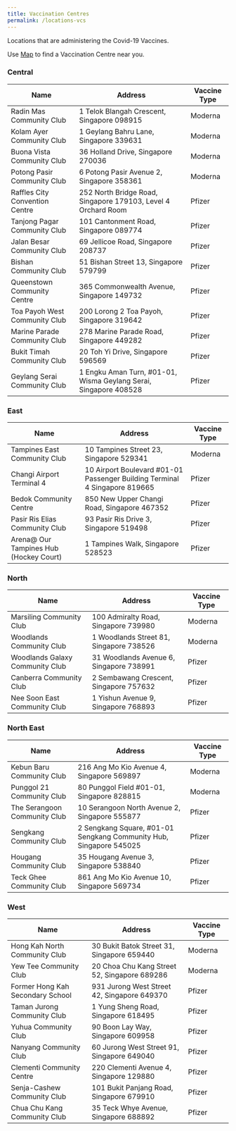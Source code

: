 ```yaml
---
title: Vaccination Centres
permalink: /locations-vcs
---
```

Locations that are administering the Covid-19 Vaccines. 

Use [Map](https://www.onemap.sg/main/v2/vaccination) to find a Vaccination Centre near you.

###  **Central**
<table>
  <thead>
    <tr>
      <th>Name</th>
      <th>Address</th>
			<th>Vaccine Type</th>
    </tr>
  </thead>
  <tbody>
		<!--start of row-->
    <tr>
      <td>Radin Mas Community Club  </td>
      <td>1 Telok Blangah Crescent, Singapore 098915</td>
			<td>Moderna</td>
    </tr>
    <!--end of row-->
		<!--start of row-->
    <tr>
      <td>Kolam Ayer Community Club  </td>
      <td>1 Geylang Bahru Lane, Singapore 339631</td>
			<td>Moderna</td>
    </tr>
    <!--end of row-->
		<!--start of row-->
    <tr>
      <td>Buona Vista Community Club </td>
      <td>36 Holland Drive, Singapore 270036</td>
			<td>Moderna</td>
    </tr>
    <!--end of row-->
		<!--start of row-->
    <tr>
      <td>Potong Pasir Community Club </td>
      <td>6 Potong Pasir Avenue 2, Singapore 358361</td>
			<td>Moderna</td>
    </tr>
    <!--end of row-->
    <!--start of row-->
    <tr>
      <td>Raffles City Convention Centre</td>
      <td>252 North Bridge Road, Singapore 179103, Level 4 Orchard Room</td>
			<td>Pfizer</td>
    </tr>
    <!--end of row-->
		<!--start of row-->
    <tr>
      <td>Tanjong Pagar Community Club</td>
      <td>101 Cantonment Road, Singapore 089774</td>
			<td>Pfizer</td>
    </tr>
    <!--end of row-->
		<!--start of row-->
    <tr>
      <td>Jalan Besar Community Club</td>
      <td>69 Jellicoe Road, Singapore 208737</td>
			<td>Pfizer</td>
    </tr>
    <!--end of row-->
		<!--start of row-->
    <tr>
      <td>Bishan Community Club</td>
      <td>51 Bishan Street 13, Singapore 579799</td>
			<td>Pfizer</td>
    </tr>
    <!--end of row-->
		<!--start of row-->
    <tr>
      <td>Queenstown Community Centre </td>
      <td>365 Commonwealth Avenue, Singapore 149732</td>
			<td>Pfizer</td>
    </tr>
    <!--end of row-->
		<!--start of row-->
    <tr>
      <td>Toa Payoh West Community Club </td>
      <td>200 Lorong 2 Toa Payoh, Singapore 319642</td>
			<td>Pfizer</td>
    </tr>
    <!--end of row-->
		<!--start of row-->
    <tr>
      <td>Marine Parade Community Club </td>
      <td>278 Marine Parade Road, Singapore 449282</td>
			<td>Pfizer</td>
    </tr>
    <!--end of row-->
		<!--start of row-->
    <tr>
      <td>Bukit Timah Community Club</td>
      <td>20 Toh Yi Drive, Singapore 596569</td>
			<td>Pfizer</td>
    </tr>
    <!--end of row-->
		<!--start of row-->
    <tr>
      <td>Geylang Serai Community Club  </td>
      <td>1 Engku Aman Turn, #01-01, Wisma Geylang Serai, Singapore 408528</td>
			<td>Pfizer</td>
    </tr>
    <!--end of row-->
  </tbody>
</table>


### **East**
<table>
  <thead>
    <tr>
      <th>Name</th>
      <th>Address</th>
			<th>Vaccine Type</th>
    </tr>
  </thead>
  <tbody>
		<!--start of row-->
    <tr>
      <td>Tampines East Community Club </td>
      <td>10 Tampines Street 23, Singapore 529341</td>
			<td>Moderna</td>
    </tr>
    <!--end of row--
    <!--start of row-->
    <tr>
      <td>Changi Airport Terminal 4</td>
      <td>10 Airport Boulevard #01-01 Passenger Building Terminal 4 Singapore 819665</td>
			<td>Pfizer</td>
    </tr>
    <!--end of row-->
		<!--start of row-->
    <tr>
      <td>Bedok Community Centre   </td>
      <td>850 New Upper Changi Road, Singapore 467352</td>
			<td>Pfizer</td>
    </tr>
    <!--end of row-->
		<!--start of row-->
    <tr>
      <td>Pasir Ris Elias Community Club    </td>
      <td>93 Pasir Ris Drive 3, Singapore 519498</td>
			<td>Pfizer</td>
    </tr>
    <!--end of row-->
		<!--start of row-->
    <tr>
      <td>Arena@ Our Tampines Hub (Hockey Court)  </td>
      <td>1 Tampines Walk, Singapore 528523</td>
			<td>Pfizer</td>
    </tr>
    <!--end of row-->
  </tbody>
</table>

### **North**
<table>
  <thead>
    <tr>
      <th>Name</th>
      <th>Address</th>
			<th>Vaccine Type</th>
    </tr>
  </thead>
  <tbody>
		<!--start of row-->
    <tr>
      <td>Marsiling Community Club   </td>
      <td>100 Admiralty Road, Singapore 739980</td>
			<td>Moderna</td>
    </tr>
    <!--end of row-->
		<!--start of row-->
    <tr>
      <td>Woodlands Community Club   </td>
      <td>1 Woodlands Street 81, Singapore 738526</td>
			<td>Moderna</td>
    </tr>
    <!--end of row-->
    <!--start of row-->
    <tr>
      <td>Woodlands Galaxy Community Club</td>
      <td>31 Woodlands Avenue 6, Singapore 738991</td>
			<td>Pfizer</td>
    </tr>
    <!--end of row-->
		<!--start of row-->
    <tr>
      <td>Canberra Community Club</td>
      <td>2 Sembawang Crescent, Singapore 757632</td>
			<td>Pfizer</td>
    </tr>
    <!--end of row-->
			<!--start of row-->
    <tr>
      <td>Nee Soon East Community Club</td>
      <td>1 Yishun Avenue 9, Singapore 768893</td>
			<td>Pfizer</td>
    </tr>
    <!--end of row-->
  </tbody>
</table>

### **North East**
<table>
  <thead>
    <tr>
      <th>Name</th>
      <th>Address</th>
			<th>Vaccine Type</th>
    </tr>
  </thead>
  <tbody>
		<!--start of row-->
    <tr>
      <td>Kebun Baru Community Club   </td>
      <td>216 Ang Mo Kio Avenue 4, Singapore 569897</td>
			<td>Moderna</td>
    </tr>
    <!--end of row-->
		<!--start of row-->
    <tr>
      <td>Punggol 21 Community Club   </td>
      <td>80 Punggol Field #01-01, Singapore 828815</td>
			<td>Moderna</td>
    </tr>
    <!--end of row-->
    <!--start of row-->
    <tr>
      <td>The Serangoon Community Club </td>
      <td>10 Serangoon North Avenue 2, Singapore 555877</td>
			<td>Pfizer</td>
    </tr>
    <!--end of row-->
		<!--start of row-->
    <tr>
      <td>Sengkang Community Club  </td>
      <td>2 Sengkang Square,  #01-01 Sengkang Community Hub, Singapore 545025</td>
			<td>Pfizer</td>
    </tr>
    <!--end of row-->
		<!--start of row-->
    <tr>
      <td>Hougang Community Club    </td>
      <td>35 Hougang Avenue 3, Singapore 538840</td>
			<td>Pfizer</td>
    </tr>
    <!--end of row-->
		<!--start of row-->
    <tr>
      <td>Teck Ghee Community Club</td>
      <td>861 Ang Mo Kio Avenue 10, Singapore 569734</td>
			<td>Pfizer</td>
    </tr>
    <!--end of row-->
  </tbody>
</table>

### **West**
<table>
  <thead>
    <tr>
      <th>Name</th>
      <th>Address</th>
			<th>Vaccine Type</th>
    </tr>
  </thead>
  <tbody>
		<!--start of row-->
    <tr>
      <td>Hong Kah North Community Club </td>
      <td>30 Bukit Batok Street 31, Singapore 659440</td>
			<td>Moderna</td>
    </tr>
    <!--end of row-->
		<!--start of row-->
    <tr>
      <td>Yew Tee Community Club   </td>
      <td>20 Choa Chu Kang Street 52, Singapore 689286</td>
			<td>Moderna</td>
    </tr>
    <!--end of row-->
    <!--start of row-->
    <tr>
      <td>Former Hong Kah Secondary School</td>
      <td>931 Jurong West Street 42, Singapore 649370</td>
			<td>Pfizer</td>
    </tr>
    <!--end of row-->
		<!--start of row-->
    <tr>
      <td>Taman Jurong Community Club</td>
      <td>1 Yung Sheng Road, Singapore 618495</td>
			<td>Pfizer</td>
    </tr>
    <!--end of row-->
		<!--start of row-->
    <tr>
      <td>Yuhua Community Club </td>
      <td>90 Boon Lay Way, Singapore 609958</td>
			<td>Pfizer</td>
    </tr>
    <!--end of row-->
		<!--start of row-->
    <tr>
      <td>Nanyang Community Club </td>
      <td>60 Jurong West Street 91, Singapore 649040</td>
			<td>Pfizer</td>
    </tr>
    <!--end of row-->
		<!--start of row-->
    <tr>
      <td>Clementi Community Centre  </td>
      <td>220 Clementi Avenue 4, Singapore 129880</td>
			<td>Pfizer</td>
    </tr>
    <!--end of row-->
		<!--start of row-->
    <tr>
      <td>Senja-Cashew Community Club</td>
      <td>101 Bukit Panjang Road, Singapore 679910</td>
			<td>Pfizer</td>
			<!--start of row-->
    <tr>
      <td>Chua Chu Kang Community Club </td>
      <td>35 Teck Whye Avenue, Singapore 688892</td>
			<td>Pfizer</td>
    </tr>
    <!--end of row-->

</table>